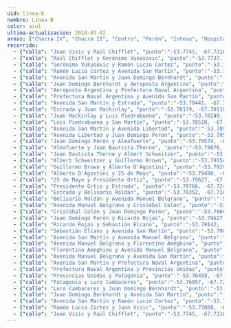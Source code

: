 ```yaml
---
uid: linea-b
nombre: Línea B
color: azul
ultima-actualizacion: 2018-03-02
areas: ["Chacra IV", "Chacra II", "Centro", "Perón", "Intevu", "Hospital"]
recorrido: 
  - {"calle": "Juan Visic y Raúl Chifflet", "punto":"-53.7745, -67.7316"}
  - {"calle": "Raúl Chifflet y Gerónimo Vukasovic", "punto":"-53.7737, -67.7304"}
  - {"calle": "Gerónimo Vukasovic y Ramón Lucio Cortez", "punto":"-53.7701, -67.7375"}
  - {"calle": "Ramón Lucio Cortez y Avenida San Martín", "punto":"-53.7688, -67.7356"}
  - {"calle": "Avenida San Martín y Juan Domingo Bernhardt", "punto":"-53.7697, -67.7338"}
  - {"calle": "Juan Domingo Bernhardt y Aeroposta Argentina", "punto":"-53.76630, -67.73143"}
  - {"calle": "Aeroposta Argentina y Prefectura Naval Argentina", "punto":"-53.76714, -67.72401"}
  - {"calle": "Prefectura Naval Argentina y Avenida San Martín", "punto":"-53.77367, -67.72610"}
  - {"calle": "Avenida San Martín y Estrada", "punto":"-53.78441, -67.70494"}
  - {"calle": "Estrada y Juan Mackinlay", "punto":"-53.78179, -67.70110"}
  - {"calle": "Juan Mackinlay y Luis Piedrabuena", "punto":"-53.78249, -67.69975"}
  - {"calle": "Luis Piedrabuena y San Martín", "punto":"-53.78510, -67.70356"}
  - {"calle": "Avenida San Martín y Avenida Libertad", "punto":"-53.78957, -67.69478"}
  - {"calle": "Avenida Libertad y Juan Domingo Perón", "punto":"-53.79588, -67.70390"}
  - {"calle": "Juan Domingo Perón y Almafuerte", "punto":"-53.79574, -67.70686"}
  - {"calle": "Almafuerte y Juan Bautista Thorne", "punto":"-53.79076, -67.71658"}
  - {"calle": "Juan Bautista Thorne y Albert Schweitzer", "punto":"-53.79420, -67.72158"}
  - {"calle": "Albert Schweitzer y Guillermo Brown", "punto":"-53.79154, -67.72682"}
  - {"calle": "Guillermo Brown y Alberto D'Agostini", "punto":"-53.79293, -67.72884"}
  - {"calle": "Alberto D'Agostini y 25 de Mayo", "punto":"-53.79490, -67.72493"}
  - {"calle": "25 de Mayo y Presidente Ortiz", "punto":"-53.79627, -67.72690"}
  - {"calle": "Presidente Ortiz y Estrada", "punto":"-53.79766, -67.72417"}
  - {"calle": "Estrada y Belisario Roldán", "punto":"-53.79352, -67.71815"}
  - {"calle": "Belisario Roldán y Avenida Manuel Belgrano", "punto":"-53.79511, -67.71508"}
  - {"calle": "Avenida Manuel Belgrano y Cristóbal Colón", "punto":"-53.79161, -67.70995"}
  - {"calle": "Cristóbal Colón y Juan Domingo Perón", "punto":"-53.79604, -67.70140"}
  - {"calle": "Juan Domingo Perón y Ricardo Rojas", "punto":"-53.79627, -67.69588"}
  - {"calle": "Ricardo Rojas y Sebastián Elcano", "punto":"-53.79142, -67.69112"}
  - {"calle": "Sebastián Elcano y Avenida San Martín", "punto":"-53.79014, -67.69312"}
  - {"calle": "Avenida San Martín y Avenida Manuel Belgrano", "punto":"-53.78582, -67.70162"}
  - {"calle": "Avenida Manuel Belgrano y Florentino Ameghino", "punto":"-53.78256, -67.69690"}
  - {"calle": "Florentino Ameghino y Avenida Manuel Belgrano", "punto":"-53.78241, -67.69713"}
  - {"calle": "Avenida Manuel Belgrano y Avenida San Martín", "punto":"-53.78569, -67.70193"}
  - {"calle": "Avenida San Martín y Prefectura Naval Argentina", "punto":"-53.77347, -67.72583"}
  - {"calle": "Prefectura Naval Argentina y Provincias Unidas", "punto":"-53.76516, -67.72321"}
  - {"calle": "Provincias Unidas y Patagonia", "punto":"-53.76458, -67.72832"}
  - {"calle": "Patagonia y Luro Cambaceres", "punto":"-53.76857, -67.72959"}
  - {"calle": "Luro Cambaceres y Juan Domingo Bernhardt", "punto":"-53.76828, -67.73203"}
  - {"calle": "Juan Domingo Bernhardt y Avenida San Martín", "punto":"-53.76955, -67.73358"}
  - {"calle": "Avenida San Martín y Ramón Lucio Cortez", "punto":"-53.76883, -67.73562"}
  - {"calle": "Ramón Lucio Cortez y Juan Visic", "punto":"-53.77088, -67.73853"}
  - {"calle": "Juan Visic y Raúl Chifflet", "punto":"-53.7745, -67.7316"}
---
```

